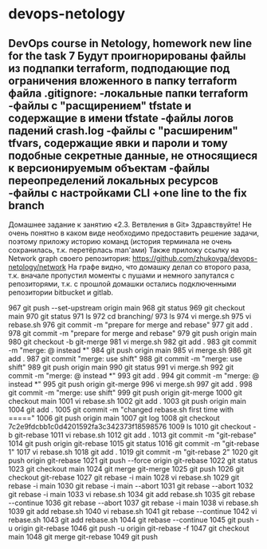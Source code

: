 # devops-netology
DevOps course in Netology, homework
new line for the task 7
Будут проигнорированы файлы из подпапки terraform, подподающие под ограничения вложенного в папку terraform файла .gitignore:
-локальные папки terraform
-файлы с "расщирением" tfstate и содержащие в имени tfstate
-файлы логов падений crash.log
-файлы с "расширеним" tfvars, содержащие явки и пароли и тому подобные секретные данные, не относящиеся к версионируемым объектам
-файлы переопределений локальных ресурсов
-файлы с настройками CLI 
+one line to the fix branch
-------------------------------------------
Домашнее задание к занятию «2.3. Ветвления в Git»
Здравствуйте! 
Не очень понятно в каком виде необходимо предоставить решение задачи, поэтому приложу историю команд (история терминала не очень сохранилась, т.к. перетёрлась man'ами)
Также приложу ссылку на Network graph своего репозитория:
https://github.com/zhukovga/devops-netology/network
На графе видно, что домашку делал со второго раза, т.к. вначале пропустил моменты с пушами и немного запутался с репозиторями, т.к. с прошлой домашки остались подключенными репозитории bitbucket и gitlab. 

  967  git push --set-upstream origin main
  968  git status
  969  git checkout main
  970  git status
  971  ls
  972  cd branching/
  973  ls
  974  vi merge.sh
  975  vi rebase.sh
  976  git commit -m "prepare for merge and rebase"
  977  git add .
  978  git commit -m "prepare for merge and rebase"
  979  git push origin main
  980  git checkout -b git-merge
  981  vi merge.sh
  982  git add .
  983  git commit -m "merge: @ instead *"
  984  git push origin main
  985  vi merge.sh
  986  git add .
  987  git commit "merge: use shift"
  988  git commit -m "merge: use shift"
  989  git push origin main
  990  git status
  991  vi merge.sh
  992  git commit -m "merge: @ instead *"
  993  git add .
  994  git commit -m "merge: @ instead *"
  995  git push origin git-merge
  996  vi merge.sh
  997  git add .
  998  git commit -m "merge: use shift"
  999  git push origin git-merge
 1000  git checkout main
 1001  vi rebase.sh
 1002  git add .
 1003  git push origin main
 1004  git add .
 1005  git commit -m "changed rebase.sh first time with ====="
 1006  git push origin main
 1007  git log
 1008  git checkout 7c2e9fdcbb1c0d4201592fa3c342373f18598576
 1009  ls
 1010  git checkout -b git-rebase
 1011  vi rebase.sh
 1012  git add .
 1013  git commit -m "git-rebase"
 1014  git push origin git-rebase
 1015  git status
 1016  git commit -m "git-rebase 1"
 1017  vi rebase.sh
 1018  git add .
 1019  git commit -m "git-rebase 2"
 1020  git push origin git-rebase
 1021  git push --force origin git-rebase
 1022  git status
 1023  git checkout main
 1024  git merge git-merge
 1025  git push
 1026  git checkout git-rebase
 1027  git rebase -i main
 1028  vi rebase.sh
 1029  git rebase -i main
 1030  git rebase -i main --abort
 1031  git rebase --abort
 1032  git rebase -i main
 1033  vi rebase.sh
 1034  git add rebase.sh
 1035  git rebase --continue
 1036  git rebase --abort
 1037  git rebase -i main
 1038  vi rebase.sh
 1039  git add rebase.sh
 1040  vi rebase.sh
 1041  git rebase --continue
 1042  vi rebase.sh
 1043  git add rebase.sh
 1044  git rebase --continue
 1045  git push -u origin git-rebase
 1046  git push -u origin git-rebase -f
 1047  git checkout main
 1048  git merge git-rebase
 1049  git push




